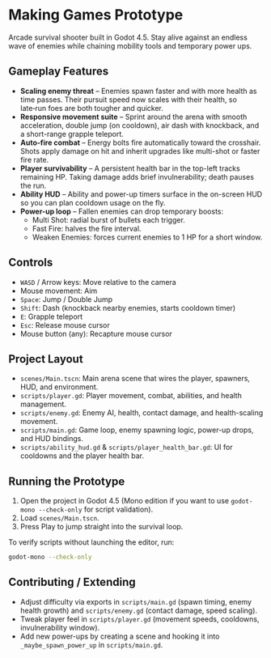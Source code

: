 # Making Games Prototype

Arcade survival shooter built in Godot 4.5. Stay alive against an endless wave of enemies while chaining mobility tools and temporary power ups.

## Gameplay Features
- **Scaling enemy threat** – Enemies spawn faster and with more health as time passes. Their pursuit speed now scales with their health, so late‑run foes are both tougher and quicker.
- **Responsive movement suite** – Sprint around the arena with smooth acceleration, double jump (on cooldown), air dash with knockback, and a short-range grapple teleport.
- **Auto-fire combat** – Energy bolts fire automatically toward the crosshair. Shots apply damage on hit and inherit upgrades like multi-shot or faster fire rate.
- **Player survivability** – A persistent health bar in the top-left tracks remaining HP. Taking damage adds brief invulnerability; death pauses the run.
- **Ability HUD** – Ability and power-up timers surface in the on-screen HUD so you can plan cooldown usage on the fly.
- **Power-up loop** – Fallen enemies can drop temporary boosts:
  - Multi Shot: radial burst of bullets each trigger.
  - Fast Fire: halves the fire interval.
  - Weaken Enemies: forces current enemies to 1 HP for a short window.

## Controls
- `WASD` / Arrow keys: Move relative to the camera
- Mouse movement: Aim
- `Space`: Jump / Double Jump
- `Shift`: Dash (knockback nearby enemies, starts cooldown timer)
- `E`: Grapple teleport
- `Esc`: Release mouse cursor
- Mouse button (any): Recapture mouse cursor

## Project Layout
- `scenes/Main.tscn`: Main arena scene that wires the player, spawners, HUD, and environment.
- `scripts/player.gd`: Player movement, combat, abilities, and health management.
- `scripts/enemy.gd`: Enemy AI, health, contact damage, and health-scaling movement.
- `scripts/main.gd`: Game loop, enemy spawning logic, power-up drops, and HUD bindings.
- `scripts/ability_hud.gd` & `scripts/player_health_bar.gd`: UI for cooldowns and the player health bar.

## Running the Prototype
1. Open the project in Godot 4.5 (Mono edition if you want to use `godot-mono --check-only` for script validation).
2. Load `scenes/Main.tscn`.
3. Press Play to jump straight into the survival loop.

To verify scripts without launching the editor, run:

```bash
godot-mono --check-only
```

## Contributing / Extending
- Adjust difficulty via exports in `scripts/main.gd` (spawn timing, enemy health growth) and `scripts/enemy.gd` (contact damage, speed scaling).
- Tweak player feel in `scripts/player.gd` (movement speeds, cooldowns, invulnerability window).
- Add new power-ups by creating a scene and hooking it into `_maybe_spawn_power_up` in `scripts/main.gd`.

